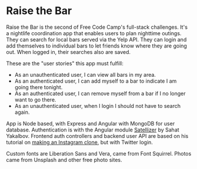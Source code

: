 # Raise the Bar

Raise the Bar is the second of Free Code Camp's full-stack challenges. It's a nightlife coordination app that enables users to plan nighttime outings. They can search for local bars served via the Yelp API. They can login and add themselves to individual bars to let friends know where they are going out. When logged in, their searches also are saved.

These are the "user stories" this app must fulfill:

* As an unauthenticated user, I can view all bars in my area.
* As an authenticated user, I can add myself to a bar to indicate I am going there tonight.
* As an authenticated user, I can remove myself from a bar if I no longer want to go there.
* As an unauthenticated user, when I login I should not have to search again.

App is Node based, with Express and Angular with MongoDB for user database. Authentication is with the Angular module [Satellizer](https://github.com/sahat/satellizer) by Sahat Yakalbov. Frontend auth controllers and backend user API are based on his tutorial on [making an Instagram clone](https://hackhands.com/building-instagram-clone-angularjs-satellizer-nodejs-mongodb), but with Twitter login.

Custom fonts are Liberation Sans and Vera, came from Font Squirrel. Photos came from Unsplash and other free photo sites.